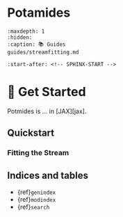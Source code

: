 # Potamides

```{toctree}
:maxdepth: 1
:hidden:
:caption: 📚 Guides
guides/streamfitting.md
```


```{include} ../README.md
:start-after: <!-- SPHINX-START -->
```
# 🚀 Get Started
Potmides is ... in [JAX][jax].

## Quickstart

### Fitting the Stream


## Indices and tables

- {ref}`genindex`
- {ref}`modindex`
- {ref}`search`
